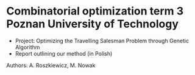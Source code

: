 # Combinatorial optimization term 3 Poznan University of Technology
* Project: Optimizing the Travelling Salesman Problem through Genetic Algorithm
* Report outlining our method (in Polish)

Authors: A. Roszkiewicz, M. Nowak
